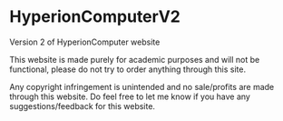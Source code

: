 # HyperionComputerV2
Version 2 of HyperionComputer website

This website is made purely for academic purposes and will not be functional, please do not try to order anything through this site.

Any copyright infringement is unintended and no sale/profits are made through this website.
Do feel free to let me know if you have any suggestions/feedback for this website.
